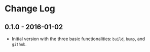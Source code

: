 # Change Log

## 0.1.0 - 2016-01-02

- Initial version with the three basic functionalities: `build`, `bump`, and `github`.

